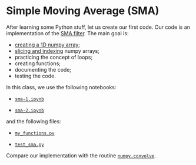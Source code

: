 # Simple Moving Average (SMA)

After learning some Python stuff, let us create our first code. Our code is an
implementation of the [SMA filter](https://en.wikipedia.org/wiki/Moving_average#Simple_moving_average).
The main goal is:

* [creating a 1D numpy array](http://docs.scipy.org/doc/numpy/reference/routines.array-creation.html);
* [slicing and indexing](https://docs.scipy.org/doc/numpy-1.12.0/reference/arrays.indexing.html) numpy arrays;
* practicing the concept of loops;
* creating functions;
* documenting the code;
* testing the code.

In this class, we use the following notebooks:

* [`sma-1.ipynb`](https://nbviewer.jupyter.org/github/birocoles/Disciplina-metodos-computacionais/blob/master/Content/first_steps_Python/SMA/sma-1.ipynb)

* [`sma-2.ipynb`](https://nbviewer.jupyter.org/github/birocoles/Disciplina-metodos-computacionais/blob/master/Content/first_steps_Python/SMA/sma-2.ipynb)

and the following files:

* [`my_functions.py`](https://github.com/birocoles/Disciplina-metodos-computacionais/blob/master/Content/first_steps_Python/SMA/my_functions.py)

* [`test_sma.py`](https://github.com/birocoles/Disciplina-metodos-computacionais/blob/master/Content/first_steps_Python/SMA/test_sma.py)

Compare our implementation with the routine [`numpy.convolve`](https://numpy.org/doc/stable/reference/generated/numpy.convolve.html).
